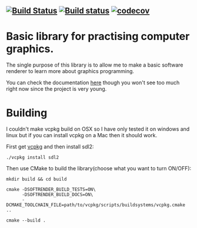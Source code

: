 [![Build Status](https://travis-ci.org/AlexandruIca/SoftRender.svg?branch=master)](https://travis-ci.org/AlexandruIca/SoftRender)
[![Build status](https://ci.appveyor.com/api/projects/status/vg0dynfq737bbow6?svg=true)](https://ci.appveyor.com/project/AlexandruIca/softrender)
[![codecov](https://codecov.io/gh/AlexandruIca/SoftRender/branch/master/graph/badge.svg)](https://codecov.io/gh/AlexandruIca/SoftRender)
------
# Basic library for practising computer graphics.

The single purpose of this library is to allow me to make a basic software
renderer to learn more about graphics programming.

You can check the documentation [here](https://alexandruica.github.io/SoftRender/)
though you won't see too much right now since the project is very young.

# Building

I couldn't make vcpkg build on OSX so I have only tested it on windows and linux
but if you can install vcpkg on a Mac then it should work.

First get [vcpkg](https://github.com/microsoft/vcpkg) and then install sdl2:
```
./vcpkg install sdl2
```

Then use CMake to build the library(choose what you want to turn ON/OFF):
```
mkdir build && cd build

cmake -DSOFTRENDER_BUILD_TESTS=ON\
      -DSOFTRENDER_BUILD_DOCS=ON\
      -DCMAKE_TOOLCHAIN_FILE=path/to/vcpkg/scripts/buildsystems/vcpkg.cmake ..

cmake --build .
```
